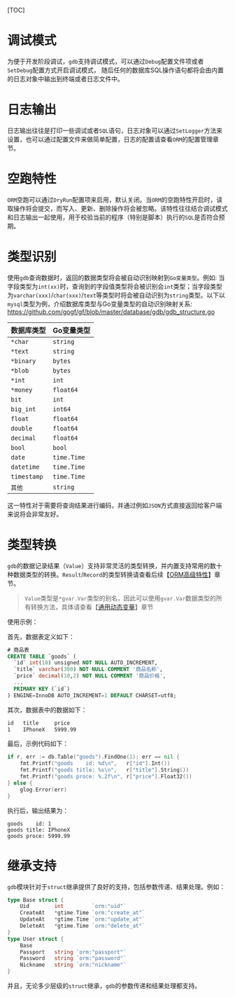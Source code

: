 
[TOC]


# 调试模式

为便于开发阶段调试，`gdb`支持调试模式，可以通过`Debug`配置文件项或者`SetDebug`配置方式开启调试模式，
随后任何的数据库SQL操作语句都将会由内置的日志对象中输出到终端或者日志文件中。


# 日志输出

日志输出往往是打印一些调试或者`SQL`语句，日志对象可以通过`SetLogger`方法来设置，也可以通过配置文件来做简单配置，日志的配置请查看`ORM`的配置管理章节。

# 空跑特性

`ORM`空跑可以通过`DryRun`配置项来启用，默认关闭。当`ORM`的空跑特性开启时，读取操作将会提交，而写入、更新、删除操作将会被忽略。该特性往往结合调试模式和日志输出一起使用，用于校验当前的程序（特别是脚本）执行的`SQL`是否符合预期。

# 类型识别

使用`gdb`查询数据时，返回的数据类型将会被自动识别映射到`Go变量类型`。例如: 当字段类型为`int(xx)`时，查询到的字段值类型将会被识别会`int`类型；当字段类型为`varchar(xxx)`/`char(xxx)`/`text`等类型时将会被自动识别为`string`类型。以下以`mysql`类型为例，介绍数据库类型与Go变量类型的自动识别映射关系: https://github.com/gogf/gf/blob/master/database/gdb/gdb_structure.go

|数据库类型 | Go变量类型
|---|---
|`*char`   | `string`
|`*text`   | `string`
|`*binary` | `bytes`
|`*blob`   | `bytes`
|`*int`    | `int`
|`*money`  | `float64`
|`bit`     | `int`
|`big_int` | `int64`
|`float`   | `float64`
|`double`  | `float64`
|`decimal` | `float64`
|`bool`    | `bool`
|`date`      | `time.Time`
|`datetime`  | `time.Time`
|`timestamp` | `time.Time`
|`其他`     | `string`

这一特性对于需要将查询结果进行编码，并通过例如`JSON`方式直接返回给客户端来说将会非常友好。

# 类型转换

`gdb`的数据记录结果（`Value`）支持非常灵活的类型转换，并内置支持常用的数十种数据类型的转换。`Result`/`Record`的类型转换请查看后续【[ORM高级特性](database/gdb/senior.md)】章节。

> `Value`类型是`*gvar.Var`类型的别名，因此可以使用`gvar.Var`数据类型的所有转换方法，具体请查看【[通用动态变量](container/gvar/index.md)】章节

使用示例：

首先，数据表定义如下：
```sql
# 商品表
CREATE TABLE `goods` (
  `id` int(10) unsigned NOT NULL AUTO_INCREMENT,
  `title` varchar(300) NOT NULL COMMENT '商品名称',
  `price` decimal(10,2) NOT NULL COMMENT '商品价格',
  ...
  PRIMARY KEY (`id`)
) ENGINE=InnoDB AUTO_INCREMENT=1 DEFAULT CHARSET=utf8;
```
其次，数据表中的数据如下：
```html
id   title     price
1    IPhoneX   5999.99
```
最后，示例代码如下：
```go
if r, err := db.Table("goods").FindOne(1); err == nil {
    fmt.Printf("goods    id: %d\n",   r["id"].Int())
    fmt.Printf("goods title: %s\n",   r["title"].String())
    fmt.Printf("goods proce: %.2f\n", r["price"].Float32())
} else {
    glog.Error(err)
}
```
执行后，输出结果为：
```shell
goods    id: 1
goods title: IPhoneX
goods proce: 5999.99
```

# 继承支持

`gdb`模块针对于`struct`继承提供了良好的支持，包括参数传递、结果处理。例如：
```go
type Base struct {
    Uid        int         `orm:"uid"`
    CreateAt   *gtime.Time `orm:"create_at"`
    UpdateAt   *gtime.Time `orm:"update_at"`
    DeleteAt   *gtime.Time `orm:"delete_at"`
}
type User struct {
    Base
    Passport   string `orm:"passport"`
    Password   string `orm:"password"`
    Nickname   string `orm:"nickname"`
}
```
并且，无论多少层级的`struct`继承，`gdb`的参数传递和结果处理都支持。

